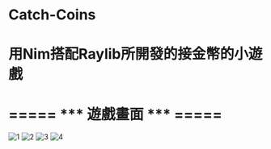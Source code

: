 # Catch-Coins
# 用Nim搭配Raylib所開發的接金幣的小遊戲

# ===== *** 遊戲畫面 *** =====
![1](https://github.com/NiYeh/Catch-Coins/assets/108889900/5a5f1b08-08c6-475b-876b-c835d1db97fa)
![2](https://github.com/NiYeh/Catch-Coins/assets/108889900/4d481fbe-c070-4183-be58-fe056fe6052e)
![3](https://github.com/NiYeh/Catch-Coins/assets/108889900/99c655cb-33d3-4910-825c-b27af25793f4)
![4](https://github.com/NiYeh/Catch-Coins/assets/108889900/952031e1-b81c-4996-be7b-2e9d56247d3b)
